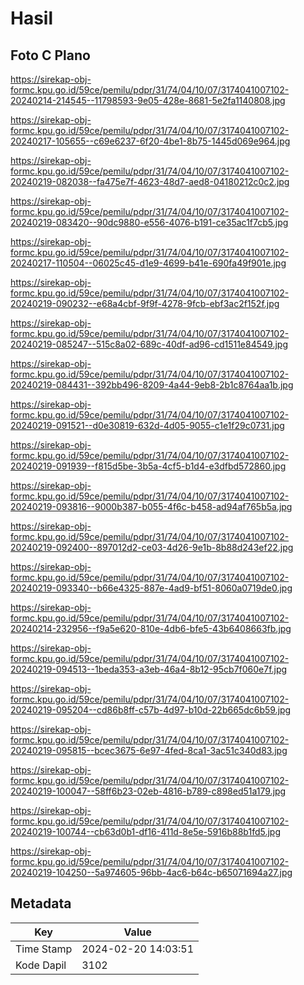 # Hasil

## Foto C Plano

https://sirekap-obj-formc.kpu.go.id/59ce/pemilu/pdpr/31/74/04/10/07/3174041007102-20240214-214545--11798593-9e05-428e-8681-5e2fa1140808.jpg

https://sirekap-obj-formc.kpu.go.id/59ce/pemilu/pdpr/31/74/04/10/07/3174041007102-20240217-105655--c69e6237-6f20-4be1-8b75-1445d069e964.jpg

https://sirekap-obj-formc.kpu.go.id/59ce/pemilu/pdpr/31/74/04/10/07/3174041007102-20240219-082038--fa475e7f-4623-48d7-aed8-04180212c0c2.jpg

https://sirekap-obj-formc.kpu.go.id/59ce/pemilu/pdpr/31/74/04/10/07/3174041007102-20240219-083420--90dc9880-e556-4076-b191-ce35ac1f7cb5.jpg

https://sirekap-obj-formc.kpu.go.id/59ce/pemilu/pdpr/31/74/04/10/07/3174041007102-20240217-110504--06025c45-d1e9-4699-b41e-690fa49f901e.jpg

https://sirekap-obj-formc.kpu.go.id/59ce/pemilu/pdpr/31/74/04/10/07/3174041007102-20240219-090232--e68a4cbf-9f9f-4278-9fcb-ebf3ac2f152f.jpg

https://sirekap-obj-formc.kpu.go.id/59ce/pemilu/pdpr/31/74/04/10/07/3174041007102-20240219-085247--515c8a02-689c-40df-ad96-cd1511e84549.jpg

https://sirekap-obj-formc.kpu.go.id/59ce/pemilu/pdpr/31/74/04/10/07/3174041007102-20240219-084431--392bb496-8209-4a44-9eb8-2b1c8764aa1b.jpg

https://sirekap-obj-formc.kpu.go.id/59ce/pemilu/pdpr/31/74/04/10/07/3174041007102-20240219-091521--d0e30819-632d-4d05-9055-c1e1f29c0731.jpg

https://sirekap-obj-formc.kpu.go.id/59ce/pemilu/pdpr/31/74/04/10/07/3174041007102-20240219-091939--f815d5be-3b5a-4cf5-b1d4-e3dfbd572860.jpg

https://sirekap-obj-formc.kpu.go.id/59ce/pemilu/pdpr/31/74/04/10/07/3174041007102-20240219-093816--9000b387-b055-4f6c-b458-ad94af765b5a.jpg

https://sirekap-obj-formc.kpu.go.id/59ce/pemilu/pdpr/31/74/04/10/07/3174041007102-20240219-092400--897012d2-ce03-4d26-9e1b-8b88d243ef22.jpg

https://sirekap-obj-formc.kpu.go.id/59ce/pemilu/pdpr/31/74/04/10/07/3174041007102-20240219-093340--b66e4325-887e-4ad9-bf51-8060a0719de0.jpg

https://sirekap-obj-formc.kpu.go.id/59ce/pemilu/pdpr/31/74/04/10/07/3174041007102-20240214-232956--f9a5e620-810e-4db6-bfe5-43b6408663fb.jpg

https://sirekap-obj-formc.kpu.go.id/59ce/pemilu/pdpr/31/74/04/10/07/3174041007102-20240219-094513--1beda353-a3eb-46a4-8b12-95cb7f060e7f.jpg

https://sirekap-obj-formc.kpu.go.id/59ce/pemilu/pdpr/31/74/04/10/07/3174041007102-20240219-095204--cd86b8ff-c57b-4d97-b10d-22b665dc6b59.jpg

https://sirekap-obj-formc.kpu.go.id/59ce/pemilu/pdpr/31/74/04/10/07/3174041007102-20240219-095815--bcec3675-6e97-4fed-8ca1-3ac51c340d83.jpg

https://sirekap-obj-formc.kpu.go.id/59ce/pemilu/pdpr/31/74/04/10/07/3174041007102-20240219-100047--58ff6b23-02eb-4816-b789-c898ed51a179.jpg

https://sirekap-obj-formc.kpu.go.id/59ce/pemilu/pdpr/31/74/04/10/07/3174041007102-20240219-100744--cb63d0b1-df16-411d-8e5e-5916b88b1fd5.jpg

https://sirekap-obj-formc.kpu.go.id/59ce/pemilu/pdpr/31/74/04/10/07/3174041007102-20240219-104250--5a974605-96bb-4ac6-b64c-b65071694a27.jpg


## Metadata

| Key        | Value               |
| ---------- | ------------------- |
| Time Stamp | 2024-02-20 14:03:51 |
| Kode Dapil | 3102                |



